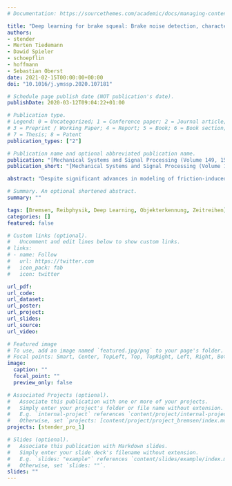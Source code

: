 ```yaml
---
# Documentation: https://sourcethemes.com/academic/docs/managing-content/

title: "Deep learning for brake squeal: Brake noise detection, characterization and prediction"
authors:
- stender
- Merten Tiedemann
- Dawid Spieler
- schoepflin
- hoffmann
- Sebastian Oberst
date: 2021-02-15T00:00:00+00:00
doi: "10.1016/j.ymssp.2020.107181"

# Schedule page publish date (NOT publication's date).
publishDate: 2020-03-12T09:04:22+01:00

# Publication type.
# Legend: 0 = Uncategorized; 1 = Conference paper; 2 = Journal article;
# 3 = Preprint / Working Paper; 4 = Report; 5 = Book; 6 = Book section;
# 7 = Thesis; 8 = Patent
publication_types: ["2"]

# Publication name and optional abbreviated publication name.
publication: "[Mechanical Systems and Signal Processing (Volume 149, 15. February 2021, 107181)](https://www.sciencedirect.com/journal/mechanical-systems-and-signal-processing)"
publication_short: "[Mechanical Systems and Signal Processing (Volume 149, 15. February 2021, 107181)](https://www.sciencedirect.com/journal/mechanical-systems-and-signal-processing)"

abstract: "Despite significant advances in modeling of friction-induced vibrations and brake squeal, the majority of industrial research and design is still conducted experimentally, since many aspects of squeal and its mechanisms involved remain unknown. In practice, measurement data is available in large amounts. We report here for the first time on novel strategies for handling data-intensive vibration testings to gain better insights into friction brake system vibrations and noise generation mechanisms. Machine learning-based methods to detect and characterize vibrations, to understand sensitivities and to predict brake squeal are applied with the aim to illustrate how interdisciplinary approaches can leverage the potential of data science techniques for classical mechanical engineering challenges. In the first part, a deep learning brake squeal detector is developed to identify several classes of typical friction noise recordings. The detection method is rooted in recent computer vision techniques for object detection based on convolutional neural networks (CNN). It allows to overcome limitations of classical approaches that solely rely on instantaneous spectral properties of the recorded noise. Results indicate superior detection and characterization quality when compared to a state-of-the-art brake squeal detector. In the second part, a recurrent neural network (RNN) is employed to learn the parametric patterns that determine the dynamic stability of an operating brake system. Given a set of multivariate loading conditions, the RNN learns to predict the noise generation of the structure. The validated RNN represents a virtual twin model for the squeal behavior of a specific brake system. It is found that this model can predict the occurrence and the onset of brake squeal with high accuracy and that it can identify the complicated patterns and temporal dependencies in the loading conditions that drive the dynamical structure into regimes of instability. Large data sets from commercial brake system testing are used to train and validate the models."

# Summary. An optional shortened abstract.
summary: ""

tags: [Bremsen, Reibphysik, Deep Learning, Objekterkennung, Zeitreihen]
categories: []
featured: false

# Custom links (optional).
#   Uncomment and edit lines below to show custom links.
# links:
# - name: Follow
#   url: https://twitter.com
#   icon_pack: fab
#   icon: twitter

url_pdf:
url_code:
url_dataset:
url_poster:
url_project: 
url_slides:
url_source:
url_video: 

# Featured image
# To use, add an image named `featured.jpg/png` to your page's folder. 
# Focal points: Smart, Center, TopLeft, Top, TopRight, Left, Right, BottomLeft, Bottom, BottomRight.
image:
  caption: ""
  focal_point: ""
  preview_only: false

# Associated Projects (optional).
#   Associate this publication with one or more of your projects.
#   Simply enter your project's folder or file name without extension.
#   E.g. `internal-project` references `content/project/internal-project/index.md`.
#   Otherwise, set `projects: [content/project/project_bremsen/index.md]`.
projects: [stender_pro_1]

# Slides (optional).
#   Associate this publication with Markdown slides.
#   Simply enter your slide deck's filename without extension.
#   E.g. `slides: "example"` references `content/slides/example/index.md`.
#   Otherwise, set `slides: ""`.
slides: ""
---
```

